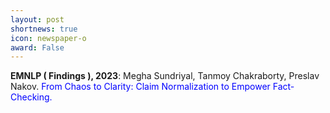 ```yaml
---
layout: post
shortnews: true
icon: newspaper-o
award: False
---
```



<b>EMNLP ( Findings ), 2023</b>: Megha Sundriyal, Tanmoy Chakraborty, Preslav Nakov.<font color="blue"> From Chaos to Clarity: Claim Normalization to Empower Fact-Checking.</font>